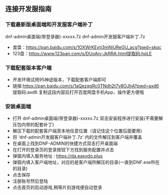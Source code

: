 ## 连接开发服指南


### 下载最新版桌面端和开发服客户端补丁

dnf-admin桌面端(带登录器)-xxxxx.7z
dnf-admin开发服客户端补丁.7z

* 度盘：https://pan.baidu.com/s/1OXWrKExtj3mNiUReGU_acg?pwd=skqc
* 123盘：https://www.123pan.com/s/DUoAjv-JkRRA.html提取码:hqLE

### 下载配套版本客户端

* 开发环境试用95神迹版本，下载配套客户端即可
* 链接:https://pan.baidu.com/s/1aQezqgRc0TNdh2t7v8OJhA?pwd=axd6 提取码:axd6 复制这段内容后打开百度网盘手机App，操作更方便哦

### 安装桌面端

* 打开 dnf-admin桌面端(带登录器)-xxxxx.7z  双击安装程序进行安装(不需要解压包内带的配套补丁)
* 解压下载的配套客户端至本地任意位置（请记住这个位置后面要用）
* 将 ‘dnf-admin开发服客户端补丁.7z’ 内的文件解压到客户端并覆盖
* 在桌面上找到DNF-ADMIN的快捷方式双击打开桌面端
* 在打开的登录页的登录按钮下方找到服务配置并点击
* 弹窗内填入服务地址 : https://da.easydo.plus 
* 弹窗内填入客户端地址，对应的是客户端所解压的目录(一直到DNF.exe所在的目录)
* 点击保存
* 注册账号然后登陆
* 点击首页的启动游戏,稍等片刻游戏便自动登录

